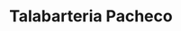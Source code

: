---
title: "Talabarteria Pacheco"
url: /santo-domingo-tomaltepec/talabarteria-pacheco/
shop: cuero
---